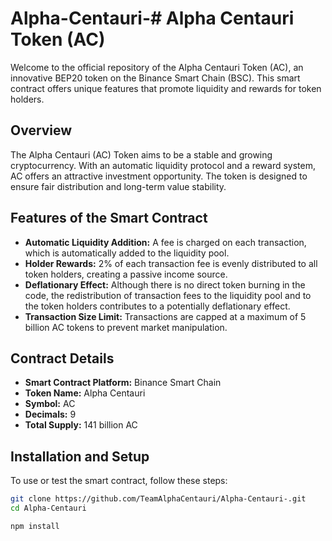 # Alpha-Centauri-# Alpha Centauri Token (AC)

Welcome to the official repository of the Alpha Centauri Token (AC), an innovative BEP20 token on the Binance Smart Chain (BSC). This smart contract offers unique features that promote liquidity and rewards for token holders.

## Overview

The Alpha Centauri (AC) Token aims to be a stable and growing cryptocurrency. With an automatic liquidity protocol and a reward system, AC offers an attractive investment opportunity. The token is designed to ensure fair distribution and long-term value stability.

## Features of the Smart Contract

- **Automatic Liquidity Addition:** A fee is charged on each transaction, which is automatically added to the liquidity pool.
- **Holder Rewards:** 2% of each transaction fee is evenly distributed to all token holders, creating a passive income source.
- **Deflationary Effect:** Although there is no direct token burning in the code, the redistribution of transaction fees to the liquidity pool and to the token holders contributes to a potentially deflationary effect.
- **Transaction Size Limit:** Transactions are capped at a maximum of 5 billion AC tokens to prevent market manipulation.

## Contract Details

- **Smart Contract Platform:** Binance Smart Chain
- **Token Name:** Alpha Centauri
- **Symbol:** AC
- **Decimals:** 9
- **Total Supply:** 141 billion AC

## Installation and Setup

To use or test the smart contract, follow these steps:

```bash
git clone https://github.com/TeamAlphaCentauri/Alpha-Centauri-.git
cd Alpha-Centauri

npm install
